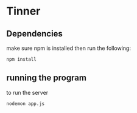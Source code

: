 # Tinner

## Dependencies

make sure npm is installed then run the following:

``` npm install ```

## running the program

to run the server

``` nodemon app.js ```
